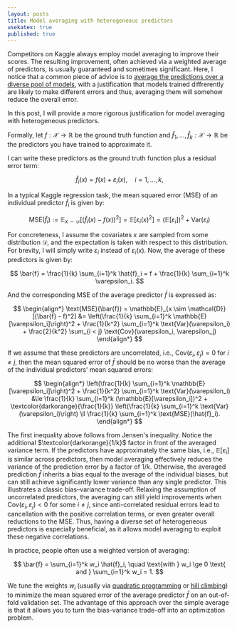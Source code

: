 ```yaml
---
layout: posts
title: Model averaging with heterogeneous predictors
usekatex: true
published: true
---
```


Competitors on Kaggle always employ model averaging to improve their scores.
The resulting improvement, often achieved via a weighted average of predictors, is usually guaranteed and sometimes significant.
Here, I notice that a common piece of advice is to [average the predictions over a diverse pool of models](https://www.kaggle.com/competitions/playground-series-s5e4/discussion/575784), with a justification that models trained diffrerently are likely to make different errors and thus, averaging them will somehow reduce the overall error.
<!-- I find this explanation a bit vague and not very satisfying 🫠. -->
In this post, I will provide a more rigorous justification for model averaging with heterogeneous predictors.

Formally, let $f: \mathcal{X} \to \mathbb{R}$ be the ground truth function and $\hat{f}_1, \ldots, \hat{f}_k: \mathcal{X} \to \mathbb{R}$ be the predictors you have trained to approximate it.
<!-- Towards the end of a competition, these predictors are likely to be heterogeneous in the sense that they were trained with different hyperparameters, different architectures and different sets of features. -->
I can write these predictors as the ground truth function plus a residual error term:

$$
\hat{f}_i(x) = f(x) + \varepsilon_i(x), \quad i = 1, \ldots, k,
$$

In a typical Kaggle regression task, the mean squared error (MSE) of an individual predictor $\hat{f}_i$ is given by:

$$
    \text{MSE}(\hat{f}_i) := \mathbb{E}_{x \sim \mathcal{D}} [(\hat{f}_i(x) - f(x))^2] = \mathbb{E} [\varepsilon_i(x)^2] = \left(\mathbb{E}[\varepsilon_i]\right)^2 + \text{Var}(\varepsilon_i)
$$

For concreteness, I assume the covariates $x$ are sampled from some distribution $\mathcal{D}$, and the expectation is taken with respect to this distribution.
For brevity, I will simply write $\varepsilon_i$ instead of $\varepsilon_i(x)$.
Now, the average of these predictors is given by:

$$
\bar{f} = \frac{1}{k} \sum_{i=1}^k \hat{f}_i = f + \frac{1}{k} \sum_{i=1}^k \varepsilon_i.
$$

And the corresponding MSE of the average predictor $\bar{f}$ is expressed as:

$$
\begin{align*}
    \text{MSE}(\bar{f})
    = \mathbb{E}_{x \sim \mathcal{D}}[(\bar{f} - f)^2]
    &= \left(\frac{1}{k} \sum_{i=1}^k \mathbb{E}[\varepsilon_i]\right)^2 + \frac{1}{k^2} \sum_{i=1}^k \text{Var}(\varepsilon_i) + \frac{2}{k^2} \sum_{i < j} \text{Cov}(\varepsilon_i, \varepsilon_j)
\end{align*}
$$

If we assume that these predictors are uncorrelated, i.e., $\text{Cov}(\varepsilon_i, \varepsilon_j) = 0$ for $i \neq j$, then the mean squared error of $\bar{f}$ should be no worse than the average of the individual predictors' mean squared errors:

$$
\begin{align*}
    \left(\frac{1}{k} \sum_{i=1}^k \mathbb{E}[\varepsilon_i]\right)^2 + \frac{1}{k^2} \sum_{i=1}^k \text{Var}(\varepsilon_i)
    &\le \frac{1}{k} \sum_{i=1}^k (\mathbb{E}[\varepsilon_i])^2 + \textcolor{darkorange}{\frac{1}{k}} \left(\frac{1}{k} \sum_{i=1}^k \text{Var}(\varepsilon_i)\right) 
    \ll \frac{1}{k} \sum_{i=1}^k \text{MSE}(\hat{f}_i).
\end{align*}
$$

The first inequality above follows from Jensen's inequality.
Notice the additional $\textcolor{darkorange}{1/k}$ factor in front of the averaged variance term.
If the predictors have approximately the same bias, i.e., $\mathbb{E}[\varepsilon_i]$ is similar across predictors, then model averaging effectively reduces the variance of the prediction error by a factor of $1/k$.
Otherwise, the averaged prediction $\bar{f}$​ inherits a bias equal to the average of the individual biases, but can still achieve significantly lower variance than any single predictor.
This illustrates a classic bias–variance trade-off.
Relaxing the assumption of uncorrelated predictors, the averaging can still yield improvements when $\text{Cov}(\varepsilon_i, \varepsilon_j) < 0$ for some $i \neq j$, since anti-correlated residual errors lead to cancellation with the positive correlation terms, or even greater overall reductions to the MSE.
Thus, having a diverse set of heterogeneous predictors is especially beneficial, as it allows model averaging to exploit these negative correlations.

In practice, people often use a weighted version of averaging:

$$
\bar{f} = \sum_{i=1}^k w_i \hat{f}_i, \quad \text{with } w_i \ge 0 \text{ and } \sum_{i=1}^k w_i = 1.
$$

We tune the weights $w_i$ (usually via [quadratic programming](https://en.wikipedia.org/wiki/Quadratic_programming) or [hill climbing](https://www.kaggle.com/competitions/siim-isic-melanoma-classification/discussion/175614)) to minimize the mean squared error of the average predictor $\bar{f}$ on an out-of-fold validation set.
The advantage of this approach over the simple average is that it allows you to turn the bias-variance trade-off into an optimization problem.
